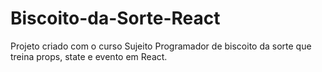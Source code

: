 # Biscoito-da-Sorte-React
Projeto criado com o curso Sujeito Programador de biscoito da sorte que treina props, state e evento em React.
